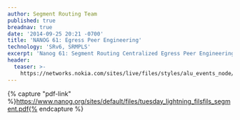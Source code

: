 ```yaml
---
author: Segment Routing Team
published: true
breadnav: true
date: '2014-09-25 20:21 -0700'
title: 'NANOG 61: Egress Peer Engineering'
technology: 'SRv6, SRMPLS'
excerpt: 'Nanog 61: Segment Routing Centralized Egress Peer Engineering'
header:
  teaser: >-
    https://networks.nokia.com/sites/live/files/styles/alu_events_node/public/meeting61.jpg?itok=QFIu-IXE
---
```


{% capture "pdf-link" %}https://www.nanog.org/sites/default/files/tuesday_lightning_filsfils_segment.pdf{% endcapture %}

<script src="{{ 'assets/js/pdfobject.min.js' | relative_url }}"></script>
<div class="fitvidsignore" id="pdf"></div>
<script>PDFObject.embed(" {{ pdf-link | relative_url }} ", "#pdf", {height: "21.5em", width: "31.3em"});</script>
